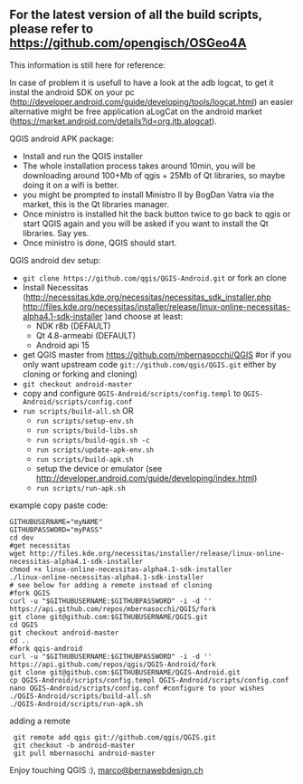 ## For the latest version of all the build scripts, please refer to https://github.com/opengisch/OSGeo4A


This information is still here for reference:

In case of problem it is usefull to have a look at the adb logcat, to get it instal the android SDK on your pc (http://developer.android.com/guide/developing/tools/logcat.html) 
an easier alternative might be free application aLogCat on the android market (https://market.android.com/details?id=org.jtb.alogcat).

QGIS android APK package:
- Install and run the QGIS installer
- The whole installation process takes around 10min, you will be downloading around 100+Mb of qgis + 25Mb of Qt libraries, so maybe doing it on a wifi is better. 
- you might be prompted to install Ministro II by BogDan Vatra via the market, this is the Qt libraries manager.
- Once ministro is installed hit the back button twice to go back to qgis or start QGIS again and you will be asked if you want to install the Qt libraries. Say yes. 
- Once ministro is done, QGIS should start.

QGIS android dev setup:
- `git clone https://github.com/qgis/QGIS-Android.git` or fork an clone
- Install Necessitas (http://necessitas.kde.org/necessitas/necessitas_sdk_installer.php http://files.kde.org/necessitas/installer/release/linux-online-necessitas-alpha4.1-sdk-installer )and choose at least:
    - NDK r8b (DEFAULT)
    - Qt 4.8-armeabi (DEFAULT)
    - Android api 15
- get QGIS master from https://github.com/mbernasocchi/QGIS #or if you only want upstream code `git://github.com/qgis/QGIS.git` either by cloning or forking and cloning)
- `git checkout android-master`
- copy and configure `QGIS-Android/scripts/config.templ` to `QGIS-Android/scripts/config.conf`
- `run scripts/build-all.sh`
      OR
    - `run scripts/setup-env.sh`
    - `run scripts/build-libs.sh`
    - `run scripts/build-qgis.sh -c`
    - `run scripts/update-apk-env.sh`
    - `run scripts/build-apk.sh`
    - setup the device or emulator (see http://developer.android.com/guide/developing/index.html)
    - `run scripts/run-apk.sh`

example copy paste code:
 ```
 GITHUBUSERNAME="myNAME"
 GITHUBPASSWORD="myPASS"
 cd dev
 #get necessitas
 wget http://files.kde.org/necessitas/installer/release/linux-online-necessitas-alpha4.1-sdk-installer
 chmod +x linux-online-necessitas-alpha4.1-sdk-installer
 ./linux-online-necessitas-alpha4.1-sdk-installer
 # see below for adding a remote instead of cloning
 #fork QGIS
 curl -u "$GITHUBUSERNAME:$GITHUBPASSWORD" -i -d '' https://api.github.com/repos/mbernasocchi/QGIS/fork
 git clone git@github.com:$GITHUBUSERNAME/QGIS.git
 cd QGIS
 git checkout android-master
 cd ..
 #fork qqis-android
 curl -u "$GITHUBUSERNAME:$GITHUBPASSWORD" -i -d '' https://api.github.com/repos/qgis/QGIS-Android/fork
 git clone git@github.com:$GITHUBUSERNAME/QGIS-Android.git
 cp QGIS-Android/scripts/config.templ QGIS-Android/scripts/config.conf
 nano QGIS-Android/scripts/config.conf #configure to your wishes
 ./QGIS-Android/scripts/build-all.sh
 ./QGIS-Android/scripts/run-apk.sh
 ```
adding a remote
```
 git remote add qgis git://github.com/qgis/QGIS.git
 git checkout -b android-master
 git pull mbernasochi android-master
```

Enjoy touching QGIS :), marco@bernawebdesign.ch
